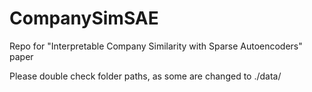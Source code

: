 # CompanySimSAE
Repo for "Interpretable Company Similarity with Sparse Autoencoders" paper

Please double check folder paths, as some are changed to ./data/